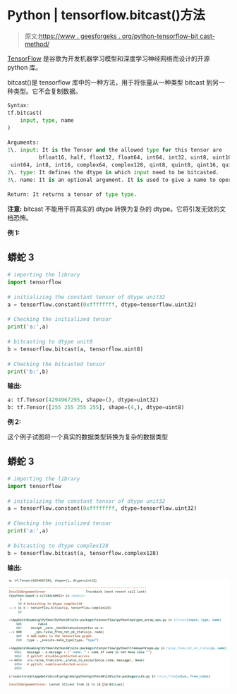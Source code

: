 # Python | tensorflow.bitcast()方法

> 原文:[https://www . geesforgeks . org/python-tensorflow-bit cast-method/](https://www.geeksforgeeks.org/python-tensorflow-bitcast-method/)

[TensorFlow](https://www.geeksforgeeks.org/introduction-to-tensorflow/) 是谷歌为开发机器学习模型和深度学习神经网络而设计的开源 python 库。

bitcast()是 tensorflow 库中的一种方法，用于将张量从一种类型 bitcast 到另一种类型。它不会复制数据。

```py
Syntax:
tf.bitcast(
    input, type, name
)

Arguments: 
1\. input: It is the Tensor and the allowed type for this tensor are
          bfloat16, half, float32, float64, int64, int32, uint8, uint16, uint32,
 uint64, int8, int16, complex64, complex128, qint8, quint8, qint16, quint16, qint32.
2\. type: It defines the dtype in which input need to be bitcasted.
3\. name: It is an optional argument. It is used to give a name to operation.

Return: It returns a tensor of type type.

```

**注意:** bitcast 不能用于将真实的 dtype 转换为复杂的 dtype。它将引发无效的文档恐怖。

**例 1:**

## 蟒蛇 3

```py
# importing the library
import tensorflow

# initializing the constant tensor of dtype unit32
a = tensorflow.constant(0xffffffff, dtype=tensorflow.uint32)

# Checking the initialized tensor
print('a:',a)

# bitcasting to dtype unit8
b = tensorflow.bitcast(a, tensorflow.uint8)

# Checking the bitcasted tensor
print('b:',b)
```

**输出:**

```py
a: tf.Tensor(4294967295, shape=(), dtype=uint32)
b: tf.Tensor([255 255 255 255], shape=(4,), dtype=uint8)

```

**例 2:**

这个例子试图将一个真实的数据类型转换为复杂的数据类型

## 蟒蛇 3

```py
# importing the library
import tensorflow

# initializing the constant tensor of dtype unit32
a = tensorflow.constant(0xffffffff, dtype=tensorflow.uint32)

# Checking the initialized tensor
print('a:',a)

# bitcasting to dtype complex128
b = tensorflow.bitcast(a, tensorflow.complex128)
```

**输出:**

![](img/52cd532cf65a99c592c5c1598b2fa9ec.png)